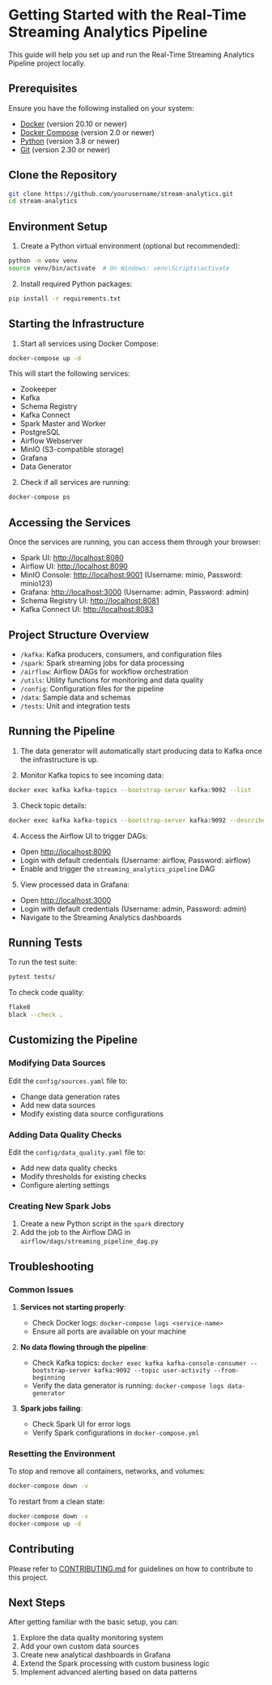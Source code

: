 # Getting Started with the Real-Time Streaming Analytics Pipeline

This guide will help you set up and run the Real-Time Streaming Analytics Pipeline project locally.

## Prerequisites

Ensure you have the following installed on your system:

- [Docker](https://docs.docker.com/get-docker/) (version 20.10 or newer)
- [Docker Compose](https://docs.docker.com/compose/install/) (version 2.0 or newer)
- [Python](https://www.python.org/downloads/) (version 3.8 or newer)
- [Git](https://git-scm.com/downloads) (version 2.30 or newer)

## Clone the Repository

```bash
git clone https://github.com/yourusername/stream-analytics.git
cd stream-analytics
```

## Environment Setup

1. Create a Python virtual environment (optional but recommended):

```bash
python -m venv venv
source venv/bin/activate  # On Windows: venv\Scripts\activate
```

2. Install required Python packages:

```bash
pip install -r requirements.txt
```

## Starting the Infrastructure

1. Start all services using Docker Compose:

```bash
docker-compose up -d
```

This will start the following services:
- Zookeeper
- Kafka
- Schema Registry
- Kafka Connect
- Spark Master and Worker
- PostgreSQL
- Airflow Webserver
- MinIO (S3-compatible storage)
- Grafana
- Data Generator

2. Check if all services are running:

```bash
docker-compose ps
```

## Accessing the Services

Once the services are running, you can access them through your browser:

- Spark UI: [http://localhost:8080](http://localhost:8080)
- Airflow UI: [http://localhost:8090](http://localhost:8090)
- MinIO Console: [http://localhost:9001](http://localhost:9001) (Username: minio, Password: minio123)
- Grafana: [http://localhost:3000](http://localhost:3000) (Username: admin, Password: admin)
- Schema Registry UI: [http://localhost:8081](http://localhost:8081)
- Kafka Connect UI: [http://localhost:8083](http://localhost:8083)

## Project Structure Overview

- `/kafka`: Kafka producers, consumers, and configuration files
- `/spark`: Spark streaming jobs for data processing
- `/airflow`: Airflow DAGs for workflow orchestration
- `/utils`: Utility functions for monitoring and data quality
- `/config`: Configuration files for the pipeline
- `/data`: Sample data and schemas
- `/tests`: Unit and integration tests

## Running the Pipeline

1. The data generator will automatically start producing data to Kafka once the infrastructure is up.

2. Monitor Kafka topics to see incoming data:

```bash
docker exec kafka kafka-topics --bootstrap-server kafka:9092 --list
```

3. Check topic details:

```bash
docker exec kafka kafka-topics --bootstrap-server kafka:9092 --describe --topic user-activity
```

4. Access the Airflow UI to trigger DAGs:

- Open [http://localhost:8090](http://localhost:8090)
- Login with default credentials (Username: airflow, Password: airflow)
- Enable and trigger the `streaming_analytics_pipeline` DAG

5. View processed data in Grafana:

- Open [http://localhost:3000](http://localhost:3000)
- Login with default credentials (Username: admin, Password: admin)
- Navigate to the Streaming Analytics dashboards

## Running Tests

To run the test suite:

```bash
pytest tests/
```

To check code quality:

```bash
flake8
black --check .
```

## Customizing the Pipeline

### Modifying Data Sources

Edit the `config/sources.yaml` file to:
- Change data generation rates
- Add new data sources
- Modify existing data source configurations

### Adding Data Quality Checks

Edit the `config/data_quality.yaml` file to:
- Add new data quality checks
- Modify thresholds for existing checks
- Configure alerting settings

### Creating New Spark Jobs

1. Create a new Python script in the `spark` directory
2. Add the job to the Airflow DAG in `airflow/dags/streaming_pipeline_dag.py`

## Troubleshooting

### Common Issues

1. **Services not starting properly**:
   - Check Docker logs: `docker-compose logs <service-name>`
   - Ensure all ports are available on your machine

2. **No data flowing through the pipeline**:
   - Check Kafka topics: `docker exec kafka kafka-console-consumer --bootstrap-server kafka:9092 --topic user-activity --from-beginning`
   - Verify the data generator is running: `docker-compose logs data-generator`

3. **Spark jobs failing**:
   - Check Spark UI for error logs
   - Verify Spark configurations in `docker-compose.yml`

### Resetting the Environment

To stop and remove all containers, networks, and volumes:

```bash
docker-compose down -v
```

To restart from a clean state:

```bash
docker-compose down -v
docker-compose up -d
```

## Contributing

Please refer to [CONTRIBUTING.md](CONTRIBUTING.md) for guidelines on how to contribute to this project.

## Next Steps

After getting familiar with the basic setup, you can:

1. Explore the data quality monitoring system
2. Add your own custom data sources
3. Create new analytical dashboards in Grafana
4. Extend the Spark processing with custom business logic
5. Implement advanced alerting based on data patterns 